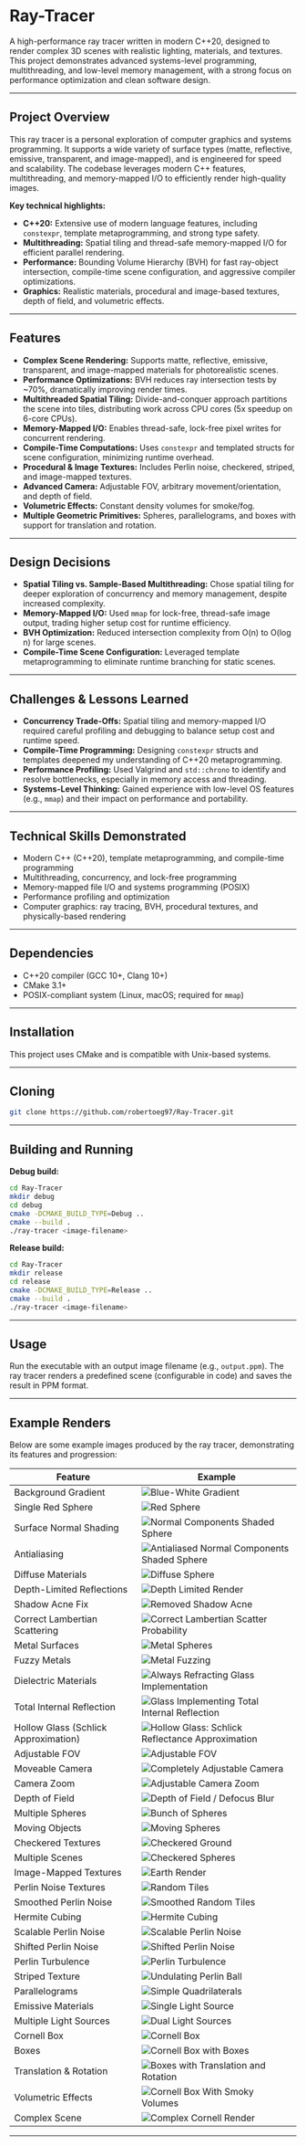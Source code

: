 # Ray-Tracer

A high-performance ray tracer written in modern C++20, designed to render complex 3D scenes with realistic lighting, materials, and textures. This project demonstrates advanced systems-level programming, multithreading, and low-level memory management, with a strong focus on performance optimization and clean software design.

---

## Project Overview

This ray tracer is a personal exploration of computer graphics and systems programming. It supports a wide variety of surface types (matte, reflective, emissive, transparent, and image-mapped), and is engineered for speed and scalability. The codebase leverages modern C++ features, multithreading, and memory-mapped I/O to efficiently render high-quality images.

**Key technical highlights:**
- **C++20:** Extensive use of modern language features, including `constexpr`, template metaprogramming, and strong type safety.
- **Multithreading:** Spatial tiling and thread-safe memory-mapped I/O for efficient parallel rendering.
- **Performance:** Bounding Volume Hierarchy (BVH) for fast ray-object intersection, compile-time scene configuration, and aggressive compiler optimizations.
- **Graphics:** Realistic materials, procedural and image-based textures, depth of field, and volumetric effects.

---

## Features

- **Complex Scene Rendering:** Supports matte, reflective, emissive, transparent, and image-mapped materials for photorealistic scenes.
- **Performance Optimizations:** BVH reduces ray intersection tests by ~70%, dramatically improving render times.
- **Multithreaded Spatial Tiling:** Divide-and-conquer approach partitions the scene into tiles, distributing work across CPU cores (5x speedup on 6-core CPUs).
- **Memory-Mapped I/O:** Enables thread-safe, lock-free pixel writes for concurrent rendering.
- **Compile-Time Computations:** Uses `constexpr` and templated structs for scene configuration, minimizing runtime overhead.
- **Procedural & Image Textures:** Includes Perlin noise, checkered, striped, and image-mapped textures.
- **Advanced Camera:** Adjustable FOV, arbitrary movement/orientation, and depth of field.
- **Volumetric Effects:** Constant density volumes for smoke/fog.
- **Multiple Geometric Primitives:** Spheres, parallelograms, and boxes with support for translation and rotation.

---

## Design Decisions

- **Spatial Tiling vs. Sample-Based Multithreading:** Chose spatial tiling for deeper exploration of concurrency and memory management, despite increased complexity.
- **Memory-Mapped I/O:** Used `mmap` for lock-free, thread-safe image output, trading higher setup cost for runtime efficiency.
- **BVH Optimization:** Reduced intersection complexity from O(n) to O(log n) for large scenes.
- **Compile-Time Scene Configuration:** Leveraged template metaprogramming to eliminate runtime branching for static scenes.

---

## Challenges & Lessons Learned

- **Concurrency Trade-Offs:** Spatial tiling and memory-mapped I/O required careful profiling and debugging to balance setup cost and runtime speed.
- **Compile-Time Programming:** Designing `constexpr` structs and templates deepened my understanding of C++20 metaprogramming.
- **Performance Profiling:** Used Valgrind and `std::chrono` to identify and resolve bottlenecks, especially in memory access and threading.
- **Systems-Level Thinking:** Gained experience with low-level OS features (e.g., `mmap`) and their impact on performance and portability.

---

## Technical Skills Demonstrated

- Modern C++ (C++20), template metaprogramming, and compile-time programming
- Multithreading, concurrency, and lock-free programming
- Memory-mapped file I/O and systems programming (POSIX)
- Performance profiling and optimization
- Computer graphics: ray tracing, BVH, procedural textures, and physically-based rendering

---

## Dependencies

- C++20 compiler (GCC 10+, Clang 10+)
- CMake 3.1+
- POSIX-compliant system (Linux, macOS; required for `mmap`)

---

## Installation

This project uses CMake and is compatible with Unix-based systems.

---

## Cloning

```sh
git clone https://github.com/robertoeg97/Ray-Tracer.git
```

---

## Building and Running

**Debug build:**
```sh
cd Ray-Tracer
mkdir debug
cd debug
cmake -DCMAKE_BUILD_TYPE=Debug ..
cmake --build .
./ray-tracer <image-filename>
```

**Release build:**
```sh
cd Ray-Tracer
mkdir release
cd release
cmake -DCMAKE_BUILD_TYPE=Release ..
cmake --build .
./ray-tracer <image-filename>
```

---

## Usage

Run the executable with an output image filename (e.g., `output.ppm`). The ray tracer renders a predefined scene (configurable in code) and saves the result in PPM format.

---

## Example Renders

Below are some example images produced by the ray tracer, demonstrating its features and progression:

| Feature | Example |
|---------|---------|
| Background Gradient | ![Blue-White Gradient](/rendered_images/pngs/blue-to-white.png) |
| Single Red Sphere | ![Red Sphere](/rendered_images/pngs/red-sphere.png) |
| Surface Normal Shading | ![Normal Components Shaded Sphere](/rendered_images/pngs/normals-sphere.png) |
| Antialiasing | ![Antialiased Normal Components Shaded Sphere](/rendered_images/pngs/antialiased_colored_sphere.png) |
| Diffuse Materials | ![Diffuse Sphere](rendered_images/pngs/grey_diffuse_sphere.png) |
| Depth-Limited Reflections | ![Depth Limited Render](rendered_images/pngs/depth_limited_diffuse.png) |
| Shadow Acne Fix | ![Removed Shadow Acne](rendered_images/pngs/no_shadow_acne.png) |
| Correct Lambertian Scattering | ![Correct Lambertian Scatter Probability](rendered_images/pngs/correct_lambertian.png) |
| Metal Surfaces | ![Metal Spheres](rendered_images/pngs/metal_spheres.png) |
| Fuzzy Metals | ![Metal Fuzzing](rendered_images/pngs/fuzzed_metal_spheres.png) |
| Dielectric Materials | ![Always Refracting Glass Implementation](rendered_images/pngs/refracting_glass.png) |
| Total Internal Reflection | ![Glass Implementing Total Internal Reflection](rendered_images/pngs/TIR_glass.png) |
| Hollow Glass (Schlick Approximation) | ![Hollow Glass: Schlick Reflectance Approximation](rendered_images/pngs/hollow_glass_sphere.png) |
| Adjustable FOV | ![Adjustable FOV](rendered_images/pngs/fov_testing.png) |
| Moveable Camera | ![Completely Adjustable Camera](rendered_images/pngs/moveable_camera.png) |
| Camera Zoom | ![Adjustable Camera Zoom](rendered_images/pngs/moveable_camera_zoom.png) |
| Depth of Field | ![Depth of Field / Defocus Blur](rendered_images/pngs/defocus_blur.png) |
| Multiple Spheres | ![Bunch of Spheres](/rendered_images/pngs/multiple_sphere_render.png) |
| Moving Objects | ![Moving Spheres](rendered_images/pngs/moving_spheres.png) |
| Checkered Textures | ![Checkered Ground](rendered_images/pngs/spheres_on_checkered_ground.png) |
| Multiple Scenes | ![Checkered Spheres](rendered_images/pngs/checkered_spheres.png) |
| Image-Mapped Textures | ![Earth Render](rendered_images/pngs/earth_render.png) |
| Perlin Noise Textures | ![Random Tiles](rendered_images/pngs/perlin_spheres.png) |
| Smoothed Perlin Noise | ![Smoothed Random Tiles](rendered_images/pngs/perlin_smoothed.png) |
| Hermite Cubing | ![Hermite Cubing](rendered_images/pngs/perlin_hermite_cubing.png) |
| Scalable Perlin Noise | ![Scalable Perlin Noise](rendered_images/pngs/perlin_scaling.png) |
| Shifted Perlin Noise | ![Shifted Perlin Noise](rendered_images/pngs/perlin-shifted.png) |
| Perlin Turbulence | ![Perlin Turbulence](rendered_images/pngs/perlin_turbulence.png) |
| Striped Texture | ![Undulating Perlin Ball](rendered_images/pngs/undulating_perlin_ball.png) |
| Parallelograms | ![Simple Quadrilaterals](rendered_images/pngs/quadrilaterals.png) |
| Emissive Materials | ![Single Light Source](rendered_images/pngs/simple_quad_light.png) |
| Multiple Light Sources | ![Dual Light Sources](rendered_images/pngs/simple_dual_lights.png) |
| Cornell Box | ![Cornell Box](rendered_images/pngs/cornell_box.png) |
| Boxes | ![Cornell Box with Boxes](rendered_images/pngs/cornell_box_with_boxes.png) |
| Translation & Rotation | ![Boxes with Translation and Rotation](rendered_images/pngs/boxes_w_translation_rotation.png) |
| Volumetric Effects | ![Cornell Box With Smoky Volumes](rendered_images/pngs/cornell_box_smoky.png) |
| Complex Scene | ![Complex Cornell Render](rendered_images/pngs/complex_cornell_render.png) |

---
